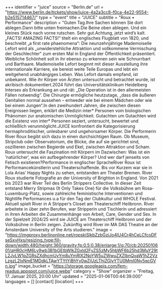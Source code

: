 +++
identifier = "juice"
source = "Berlin.de"
url = "https://www.berlin.de/tickets/show/juice-4a2a3cc8-f0ca-4e22-9554-b2e515714467/"
type = "event"
title = "JUICE"
subtitle = "Roux • Performance"
description = "Guten Tag.Ihre Sachen können Sie dort ablegen.Dann bitte unten freimachen.Die Beine oben ablegen. Und ein kleines Stück nach vorne rutschen. Sehr gut.Achtung, jetzt wird’s kalt.„FACTS! AMAZING FACTS!“ titelt ein englisches Flugblatt von 1820, und beschreibt „a first rate phaenomena“: Die neunzehnjährige Mademoiselle Lefort wird als „unwiderstehliche Attraktion und vollkommene Vermischung der Geschlechter“ zum ersten Mal in England der Öffentlichkeit präsentiert. Weibliche Schönheit soll in ihr ebenso zu erkennen sein wie Schnurrbart und Barthaare. Mademoiselle Lefort beginnt mit dieser Ausstellung ihre internationale Karriere, sie bereist weite Teile Europas und lebt ein weitgehend unabhängiges Leben. Was Lefort damals empfand, ist unbekannt. Wie ihr Körper von Ärzten untersucht und betrachtet wurde, ist akribisch dokumentiert.2024 führt das Universitätsklinikum Heidelberg Intersex als Erkrankung an und rät: „Die Operation ist in den allermeisten Fällen notwendig“. Die Chirurgie ermögliche heutzutage, „dass die äußeren Genitalien normal aussehen – entweder wie bei einem Mädchen oder wie bei einem Jungen“.In den zweihundert Jahren, die zwischen diesen Ereignissen liegen, erklärt die Medizin inter* Personen vom biologischen Phänomen zur anatomischen Unmöglichkeit. Gutachten um Gutachten wird die Existenz von inter* Personen seziert, untersucht, bewertet und schließlich verunmöglicht.JUICE konfrontiert die Kategorisierung hermaphroditischer, unlesbarer und ungehorsamer Körper. Die Performerin River Roux begibt sich dazu in einen durchsichtigen Raum. Ob Museum, Stripclub oder Observatorium, die Blicke, die auf sie gerichtet sind, oszillieren zwischen Begierde und Ekel, zwischen Attraktion und Scham. Roux untersucht die Faszination mit Körpern im Dazwischen: Was ist ein ’natürlicher‘, was ein aufbegehrender Körper? Und wer darf jenseits von Fetisch existieren?Performance in englischer SpracheRiver Roux ist Performancekünstlerin und Theaterschaffende. Bis vor Kurzem war sie in Lola Arias’ Happy Nights zu sehen, entstanden am Theater Bremen. River Roux studierte Fotografie an der University of Brighton in England. Von 2021 bis 2023 war River Teil des Berlin Strippers Collective. In dieser Zeit entstand Merry Stripmas (It Only Takes One) für die Volksbühne am Rosa-Luxemburg-Platz, sowie zahlreiche feministische Interventionen und Nightlife Performances u.a für den Tag der Clubkultur und WHOLE Festival. Aktuell spielt River in A Stripper‘s Closet am Theaterschiff Heilbronn. River arbeitete in über zehn Berufen, war Stripperin und Tischlerin und adressiert in ihren Arbeiten die Zusammenhänge von Arbeit, Care, Gender und Sex. In der Spielzeit 2024/25 wird sie JUICE am Theaterschiff Heilbronn und der Volksbühne in Berlin zeigen. Zukünftig wird River im MA DAS Theatre an der Amsterdam University of the Arts studieren."
image = "https://imgproxy.berlinonline.net/ropskiSlkbZzbGziJo4lU4Cr4hCeLCfcoDFseSxvHxs/resizing_type:fill-down/width:480/height:360/gravity:fp:0.5:0.38/enlarge:1/q:70/cb:2025010601/aHR0cHM6Ly9wb3B1bGEtbWlkZGxld2FyZS5zMy5hbWF6b25hd3MuY29tL2JvLW1pZGRsZXdhcmUvYm8uYmRlX2NoYW5uZWwuZXZlbnQvaW1hZ2VzLzgzL2IxNmE1MDdkLTAwYTYtYjBhYy0wZjUzLThjZGIyYTU0MmI0Ny5qcGVn.jpg"
image_bucket = "https://storage.googleapis.com/fem-readup.appspot.com/juice.webp"
category = "Show"
organizer = "Freitag, 17. Januar 2025, 20:00 Uhr"
updated = "2025-01-06T00:44:39.000"
languages = []
[contact]
[location]
+++